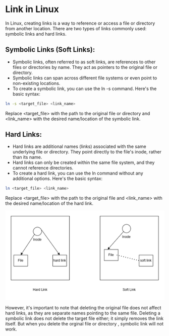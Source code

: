 # Link in Linux
In Linux, creating links is a way to reference or access a file or directory from another location. There are two types of links commonly used: symbolic links and hard links.


## Symbolic Links (Soft Links):

- Symbolic links, often referred to as soft links, are references to other files or directories by name. They act as pointers to the original file or directory.
- Symbolic links can span across different file systems or even point to non-existing locations.
- To create a symbolic link, you can use the ln -s command. Here's the basic syntax:

```sh
ln -s <target_file> <link_name>
```

Replace <target_file> with the path to the original file or directory and <link_name> with the desired name/location of the symbolic link.

## Hard Links:

- Hard links are additional names (links) associated with the same underlying file or directory. They point directly to the file's inode, rather than its name.
- Hard links can only be created within the same file system, and they cannot reference directories.
- To create a hard link, you can use the ln command without any additional options. Here's the basic syntax:

```sh
ln <target_file> <link_name>
```

Replace <target_file> with the path to the original file and <link_name> with the desired name/location of the hard link.

![Hard link vs soft link](./link.png)

However, it's important to note that deleting the original file does not affect hard links, as they are separate names pointing to the same file. Deleting a symbolic link does not delete the target file either; it simply removes the link itself. But when you delete the orginal file or directory , symbolic link will not work.